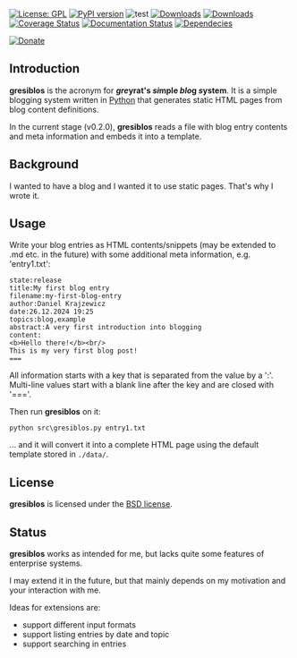 [![License: GPL](https://img.shields.io/badge/License-GPL-green.svg)](https://github.com/dkrajzew/degrotesque/blob/master/LICENSE)
[![PyPI version](https://badge.fury.io/py/gresiblos.svg)](https://pypi.python.org/pypi/gresiblos)
![test](https://github.com/dkrajzew/gresiblos/actions/workflows/test.yml/badge.svg)
[![Downloads](https://pepy.tech/badge/gresiblos)](https://pepy.tech/project/gresiblos)
[![Downloads](https://static.pepy.tech/badge/gresiblos/week)](https://pepy.tech/project/gresiblos)
[![Coverage Status](https://coveralls.io/repos/github/dkrajzew/gresiblos/badge.svg?branch=main)](https://coveralls.io/github/dkrajzew/gresiblos?branch=main)
[![Documentation Status](https://readthedocs.org/projects/gresiblos/badge/?version=latest)](https://gresiblos.readthedocs.io/en/latest/?badge=latest)
[![Dependecies](https://img.shields.io/badge/dependencies-none-green)](https://img.shields.io/badge/dependencies-none-green)


[![Donate](https://www.paypalobjects.com/en_US/i/btn/btn_donate_SM.gif)](https://www.paypal.com/cgi-bin/webscr?cmd=_s-xclick&hosted_button_id=GVQQWZKB6FDES)


Introduction
------------

__gresiblos__ is the acronym for __*gre*yrat's *si*mple *blo*g *s*ystem__. It is a simple blogging system written in [Python](https://www.python.org/) that generates static HTML pages from blog content definitions.

In the current stage (v0.2.0), __gresiblos__ reads a file with blog entry contents and meta information and embeds it into a template.


Background
----------

I wanted to have a blog and I wanted it to use static pages. That's why I wrote it.


Usage
-----

Write your blog entries as HTML contents/snippets (may be extended to .md etc. in the future) with some additional meta information, e.g. 'entry1.txt':

```
state:release
title:My first blog entry
filename:my-first-blog-entry
author:Daniel Krajzewicz
date:26.12.2024 19:25
topics:blog,example
abstract:A very first introduction into blogging
content:
<b>Hello there!</b><br/>
This is my very first blog post!
===
```

All information starts with a key that is separated from the value by a ':'. Multi-line values start with a blank line after the key and are closed with '==='.

Then run __gresiblos__ on it:

```shell
python src\gresiblos.py entry1.txt
```

... and it will convert it into a complete HTML page using the default template stored in ```./data/```.



License
-------

__gresiblos__ is licensed under the [BSD license](license.md).


Status
------

__gresiblos__ works as intended for me, but lacks quite some features of enterprise systems.

I may extend it in the future, but that mainly depends on my motivation and your interaction with me.

Ideas for extensions are:

* support different input formats
* support listing entries by date and topic
* support searching in entries

